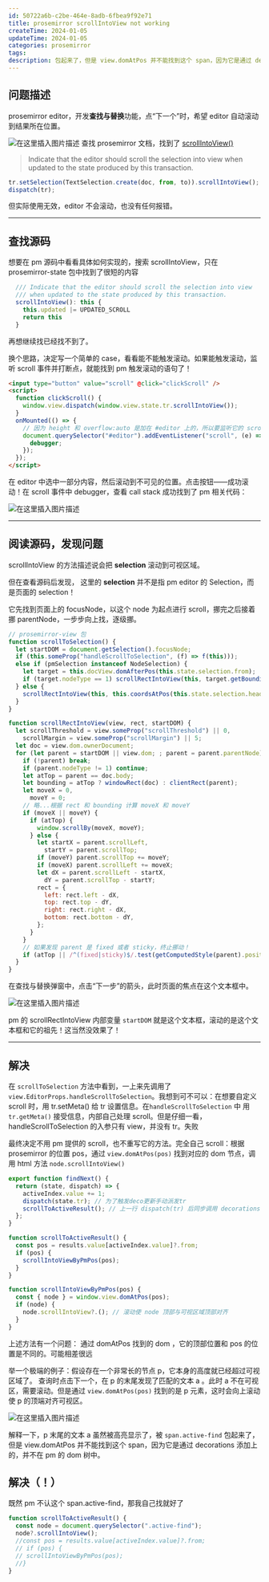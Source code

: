 ```yaml
---
id: 50722a6b-c2be-464e-8adb-6fbea9f92e71
title: prosemirror scrollIntoView not working
createTime: 2024-01-05
updateTime: 2024-01-05
categories: prosemirror
tags: 
description: 包起来了，但是 view.domAtPos 并不能找到这个 span，因为它是通过 decorations 添加上的，并不在 pm 的 dom 树中。它先找到页面上的 focusNode，以这个 node 为起点进行 scroll，挪完之后接着挪 parentNode，一步步向上找，逐级挪。想要在 pm 源码中看看具体如何实现的，搜索 scrollIntoView，只在	prosemirror-state 包中找到了很短的内容。在查找与替换弹窗中，点击“下一步”的箭头，此时页面的焦点在这个文本框中。
---
```


## 问题描述

prosemirror editor，开发**查找与替换**功能，点“下一个”时，希望 editor 自动滚动到结果所在位置。

![在这里插入图片描述](..\post-assets\48157a78-3a40-4780-aa7c-7dc0b5ac8217.png)
查找 prosemirror 文档，找到了 [scrollIntoView()](https://prosemirror.net/docs/ref/#state.Transaction.scrollIntoView)

> Indicate that the editor should scroll the selection into view when updated to the state produced by this transaction.

```js
tr.setSelection(TextSelection.create(doc, from, to)).scrollIntoView();
dispatch(tr);
```

但实际使用无效，editor 不会滚动，也没有任何报错。

---

## 查找源码

想要在 pm 源码中看看具体如何实现的，搜索 scrollIntoView，只在 prosemirror-state 包中找到了很短的内容

```js
  /// Indicate that the editor should scroll the selection into view
  /// when updated to the state produced by this transaction.
  scrollIntoView(): this {
    this.updated |= UPDATED_SCROLL
    return this
  }
```

再想继续找已经找不到了。

换个思路，决定写一个简单的 case，看看能不能触发滚动。如果能触发滚动，监听 scroll 事件并打断点，就能找到 pm 触发滚动的语句了！

```html
<input type="button" value="scroll" @click="clickScroll" />
<script>
  function clickScroll() {
    window.view.dispatch(window.view.state.tr.scrollIntoView());
  }
  onMounted(() => {
    // 因为 height 和 overflow:auto 是加在 #editor 上的，所以要监听它的 scroll
    document.querySelector("#editor").addEventListener("scroll", (e) => {
      debugger;
    });
  });
</script>
```

在 editor 中选中一部分内容，然后滚动到不可见的位置。点击按钮——成功滚动！在 scroll 事件中 debugger，查看 call stack 成功找到了 pm 相关代码：

![在这里插入图片描述](..\post-assets\e643d8d9-77a7-4ca2-a811-81a64e6f690d.png)

---

## 阅读源码，发现问题

scrollIntoView 的方法描述说会把 **selection** 滚动到可视区域。

但在查看源码后发现， 这里的 **selection** 并不是指 pm editor 的 Selection，而是页面的 selection！

它先找到页面上的 focusNode，以这个 node 为起点进行 scroll，挪完之后接着挪 parentNode，一步步向上找，逐级挪。

```js
// prosemirror-view 包
function scrollToSelection() {
  let startDOM = document.getSelection().focusNode;
  if (this.someProp("handleScrollToSelection", (f) => f(this)));
  else if (pmSelection instanceof NodeSelection) {
    let target = this.docView.domAfterPos(this.state.selection.from);
    if (target.nodeType == 1) scrollRectIntoView(this, target.getBoundingClientRect(), startDOM);
  } else {
    scrollRectIntoView(this, this.coordsAtPos(this.state.selection.head, 1), startDOM);
  }
}

function scrollRectIntoView(view, rect, startDOM) {
  let scrollThreshold = view.someProp("scrollThreshold") || 0,
    scrollMargin = view.someProp("scrollMargin") || 5;
  let doc = view.dom.ownerDocument;
  for (let parent = startDOM || view.dom; ; parent = parent.parentNode) {
    if (!parent) break;
    if (parent.nodeType != 1) continue;
    let atTop = parent == doc.body;
    let bounding = atTop ? windowRect(doc) : clientRect(parent);
    let moveX = 0,
      moveY = 0;
    // 略...根据 rect 和 bounding 计算 moveX 和 moveY
    if (moveX || moveY) {
      if (atTop) {
        window.scrollBy(moveX, moveY);
      } else {
        let startX = parent.scrollLeft,
          startY = parent.scrollTop;
        if (moveY) parent.scrollTop += moveY;
        if (moveX) parent.scrollLeft += moveX;
        let dX = parent.scrollLeft - startX,
          dY = parent.scrollTop - startY;
        rect = {
          left: rect.left - dX,
          top: rect.top - dY,
          right: rect.right - dX,
          bottom: rect.bottom - dY,
        };
      }
    }
    // 如果发现 parent 是 fixed 或者 sticky，终止挪动！
    if (atTop || /^(fixed|sticky)$/.test(getComputedStyle(parent).position)) break;
  }
}
```

在查找与替换弹窗中，点击“下一步”的箭头，此时页面的焦点在这个文本框中。

![在这里插入图片描述](..\post-assets\f2e1ee2c-4c7a-44ca-94a9-9c491b597a12.png)

pm 的 scrollRectIntoView 内部变量 `startDOM` 就是这个文本框，滚动的是这个文本框和它的祖先！这当然没效果了！

---

## 解决

在 `scrollToSelection` 方法中看到，一上来先调用了 `view.EditorProps.handleScrollToSelection`。我想到可不可以：在想要自定义 scroll 时，用 tr.setMeta() 给 tr 设置信息。在`handleScrollToSelection` 中 用 `tr.getMeta()` 接受信息，内部自己处理 scroll。但是仔细一看，handleScrollToSelection 的入参只有 view，并没有 tr。失败

最终决定不用 pm 提供的 scroll，也不重写它的方法。完全自己 scroll：根据 prosemirror 的位置 pos，通过 `view.domAtPos(pos)` 找到对应的 dom 节点，调用 html 方法 `node.scrollIntoView()`

```js
export function findNext() {
  return (state, dispatch) => {
    activeIndex.value += 1;
    dispatch(state.tr); // 为了触发deco更新手动派发tr
    scrollToActiveResult(); // 上一行 dispatch(tr) 后同步调用 decorations()。所以走到本行时，results 和 activeIndex 都已经在 decorations 中算好了，是最新的，可以放心用。
  };
}

function scrollToActiveResult() {
  const pos = results.value[activeIndex.value]?.from;
  if (pos) {
    scrollIntoViewByPmPos(pos);
  }
}

function scrollIntoViewByPmPos(pos) {
  const { node } = window.view.domAtPos(pos);
  if (node) {
    node.scrollIntoView?.(); // 滚动使 node 顶部与可视区域顶部对齐
  }
}
```

上述方法有一个问题：
通过 domAtPos 找到的 dom ，它的顶部位置和 pos 的位置是不同的。可能相差很远

举一个极端的例子：假设存在一个非常长的节点 p，它本身的高度就已经超过可视区域了。
查询时点击下一个，在 p 的末尾发现了匹配的文本 a 。此时 a 不在可视区，需要滚动。但是通过 `view.domAtPos(pos)` 找到的是 p 元素，这时会向上滚动使 p 的顶端对齐可视区。

![在这里插入图片描述](..\post-assets\5a8728c1-97b6-4e08-bdc8-163ef6e2118a.png)

解释一下，p 末尾的文本 a 虽然被高亮显示了，被 `span.active-find` 包起来了，但是 view.domAtPos 并不能找到这个 span，因为它是通过 decorations 添加上的，并不在 pm 的 dom 树中。

## 解决（！）

既然 pm 不认这个 span.active-find，那我自己找就好了

```js
function scrollToActiveResult() {
  const node = document.querySelector(".active-find");
  node?.scrollIntoView();
  //const pos = results.value[activeIndex.value]?.from;
  // if (pos) {
  // scrollIntoViewByPmPos(pos);
  //}
}
```